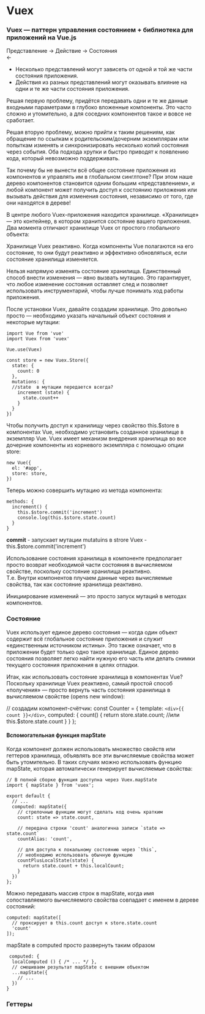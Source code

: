 # Vuex

### Vuex — паттерн управления состоянием + библиотека для приложений на Vue.js

Представление -> Действие -> Состояния  
                   <-
                   
- Несколько представлений могут зависеть от одной и той же части состояния приложения.
- Действия из разных представлений могут оказывать влияние на одни и те же части состояния приложения.

Решая первую проблему, придётся передавать одни и те же данные входными параметрами в глубоко вложенные компоненты. 
Это часто сложно и утомительно, а для соседних компонентов такое и вовсе не сработает. 

Решая вторую проблему, можно прийти к таким решениям, как обращение по ссылкам к родительским/дочерним экземплярам 
или попыткам изменять и синхронизировать несколько копий состояния через события. Оба подхода хрупки и быстро приводят
к появлению кода, который невозможно поддерживать.

Так почему бы не вынести всё общее состояние приложения из компонентов и управлять им в глобальном синглтоне? 
При этом наше дерево компонентов становится одним большим «представлением», и любой компонент может получить
доступ к состоянию приложения или вызывать действия для изменения состояния, независимо от того, где они находятся в дереве!

В центре любого Vuex-приложения находится хранилище. «Хранилище» — это контейнер, в котором хранится состояние вашего приложения. 
Два момента отличают хранилище Vuex от простого глобального объекта:

Хранилище Vuex реактивно. Когда компоненты Vue полагаются на его состояние,
то они будут реактивно и эффективно обновляться, если состояние хранилища изменяется.

Нельзя напрямую изменять состояние хранилища. Единственный способ внести изменения — явно вызвать мутацию. Это гарантирует, 
что любое изменение состояния оставляет след и позволяет использовать инструментарий, чтобы лучше понимать ход работы приложения.

После установки Vuex, давайте создадим хранилище. Это довольно просто — необходимо указать начальный объект состояния и некоторые мутации:

    import Vue from 'vue'
    import Vuex from 'vuex'

    Vue.use(Vuex)

    const store = new Vuex.Store({
      state: {
        count: 0
      },
      mutations: {
      //state  в мутации передается всегда?
        increment (state) {
          state.count++
        }
      }
    })


Чтобы получить доступ к хранилищу через свойство this.$store в компонентах Vue, необходимо установить созданное хранилище в экземпляр Vue.
Vuex имеет механизм внедрения хранилища во все дочерние компоненты из корневого экземпляра с помощью опции store:

    new Vue({
      el: '#app',
      store: store,
    })


Теперь можно совершить мутацию из метода компонента:

    methods: {
      increment() {
        this.$store.commit('increment')
        console.log(this.$store.state.count)
      }
    }


 <b>commit</b> - запускает мутации mutatuins в strore Vuex - this.$store.commit('increment')
 
 Использование состояния хранилища в компоненте предполагает просто возврат необходимой части состояния в вычисляемом свойстве, поскольку состояние хранилища реактивно.   
 Т.е. Внутри компонентов плучаем данные через вычисляемые свойства, так как состояние хранилища реактивно.
 
 Инициирование изменений — это просто запуск мутаций в методах компонентов.
 
 ###  Состояние
 
Vuex использует единое дерево состояния — когда один объект содержит всё глобальное состояние приложения и служит «единственным источником истины». Это также означает, что в приложении будет только одно такое хранилище. Единое дерево состояния позволяет легко найти нужную его часть или делать снимки текущего состояния приложения в целях отладки.

Итак, как использовать состояние хранилища в компонентах Vue? Поскольку хранилище Vuex реактивно, самый простой способ «получения» — просто вернуть часть состояния хранилища в вычисляемом свойстве (opens new window):

// создадим компонент-счётчик:
const Counter = {
  template: `<div>{{ count }}</div>`,
  computed: {
    count() {
      return store.state.count; //или this.$store.state.count
    }
  }
};


#### Вспомогательная функция mapState

Когда компонент должен использовать множество свойств или геттеров хранилища, объявлять все эти вычисляемые свойства может быть утомительно. В таких случаях можно использовать функцию mapState, которая автоматически генерирует вычисляемые свойства:

    // В полной сборке функция доступна через Vuex.mapState
    import { mapState } from 'vuex';

    export default {
      // ...
      computed: mapState({
        // стрелочные функции могут сделать код очень кратким
        count: state => state.count,

        // передача строки 'count' аналогична записи `state => state.count`
        countAlias: 'count',

        // для доступа к локальному состоянию через `this`,
        // необходимо использовать обычную функцию
        countPlusLocalState(state) {
          return state.count + this.localCount;
        }
      })
    };

Можно передавать массив строк в mapState, когда имя сопоставляемого вычисляемого свойства совпадает с именем в дереве состояний:

    computed: mapState([
      // проксирует в this.count доступ к store.state.count
      'count'
    ]);
    
 
 mapState в computed просто развернуть таким образом
 
     computed: {
      localComputed () { /* ... */ },
      // смешиваем результат mapState с внешним объектом
      ...mapState({
        // ...
      })
    }
    
 ###  Геттеры    
